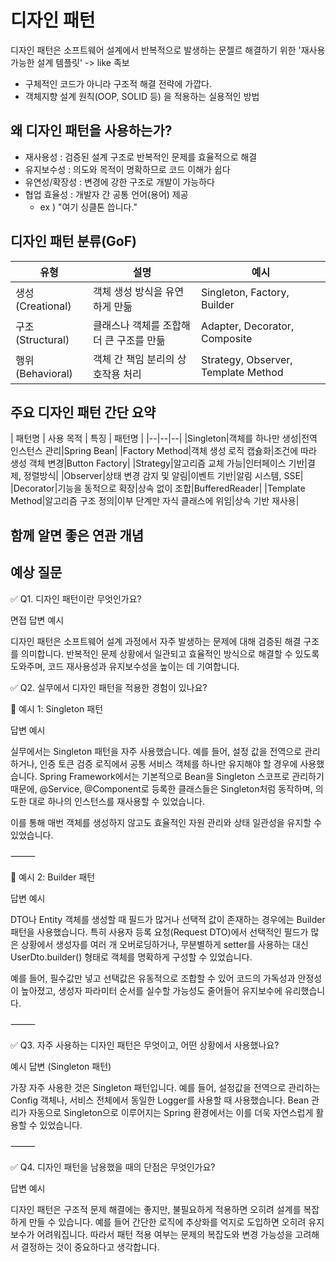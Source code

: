 # 디자인 패턴
디자인 패턴은 소프트웨어 설계에서 반복적으로 발생하는 문젤르 해결하기 위한 '재사용 가능한 설계 템플릿'
-> like 족보
- 구체적인 코드가 아니라 구조적 해결 전략에 가깝다.
- 객체지향 설계 원칙(OOP, SOLID 등) 을 적용하는 실용적인 방법

## 왜 디자인 패턴을 사용하는가?
- 재사용성 : 검증된 설계 구조로 반복적인 문제를 효율적으로 해결
- 유지보수성 : 의도와 목적이 명확하므로 코드 이해가 쉽다
- 유연성/확장성 : 변경에 강한 구조로 개발이 가능하다
- 협업 효율성 : 개발자 간 공통 언어(용어) 제공 
    - ex ) "여기 싱클톤 씁니다."

## 디자인 패턴 분류(GoF)
| 유형 | 설명 | 예시 |
|--|--|--|
|생성(Creational)|객체 생성 방식을 유연하게 만듦|Singleton, Factory, Builder|
|구조(Structural)|클래스나 객체를 조합해 더 큰 구조를 만듦|Adapter, Decorator, Composite|
|행위(Behavioral)|객체 간 책임 분리의 상호작용 처리|Strategy, Observer, Template Method|

## 주요 디자인 패턴 간단 요약
| 패턴명 | 사용 목적 | 특징 | 패턴명 |
|--|--|--|
|Singleton|객체를 하나만 생성|전역 인스턴스 관리|Spring Bean|
|Factory Method|객체 생성 로직 캡슗화|조건에 따라 생성 객체 변경|Button Factory|
|Strategy|알고리즘 교체 가능|인터페이스 기반|결제, 정렬방식|
|Observer|상태 변경 감지 및 알림|이벤트 기반|알림 시스템, SSE|
|Decorator|기능을 동적으로 확장|상속 없이 조합|BufferedReader|
|Template Method|알고리즘 구조 정의|이부 단계만 자식 클래스에 위임|상속 기반 재사용|

## 함께 알면 좋은 연관 개념

## 예상 질문
✅ Q1. 디자인 패턴이란 무엇인가요?

면접 답변 예시

디자인 패턴은 소프트웨어 설계 과정에서 자주 발생하는 문제에 대해 검증된 해결 구조를 의미합니다.
반복적인 문제 상황에서 일관되고 효율적인 방식으로 해결할 수 있도록 도와주며, 코드 재사용성과 유지보수성을 높이는 데 기여합니다.

✅ Q2. 실무에서 디자인 패턴을 적용한 경험이 있나요?

🔷 예시 1: Singleton 패턴

답변 예시

실무에서는 Singleton 패턴을 자주 사용했습니다.
예를 들어, 설정 값을 전역으로 관리하거나, 인증 토큰 검증 로직에서 공통 서비스 객체를 하나만 유지해야 할 경우에 사용했습니다.
Spring Framework에서는 기본적으로 Bean을 Singleton 스코프로 관리하기 때문에,
@Service, @Component로 등록한 클래스들은 Singleton처럼 동작하며, 의도한 대로 하나의 인스턴스를 재사용할 수 있었습니다.

이를 통해 매번 객체를 생성하지 않고도 효율적인 자원 관리와 상태 일관성을 유지할 수 있었습니다.

⸻

🔷 예시 2: Builder 패턴

답변 예시

DTO나 Entity 객체를 생성할 때 필드가 많거나 선택적 값이 존재하는 경우에는 Builder 패턴을 사용했습니다.
특히 사용자 등록 요청(Request DTO)에서 선택적인 필드가 많은 상황에서
생성자를 여러 개 오버로딩하거나, 무분별하게 setter를 사용하는 대신 UserDto.builder() 형태로 객체를 명확하게 구성할 수 있었습니다.

예를 들어, 필수값만 넣고 선택값은 유동적으로 조합할 수 있어 코드의 가독성과 안정성이 높아졌고,
생성자 파라미터 순서를 실수할 가능성도 줄어들어 유지보수에 유리했습니다.

⸻

✅ Q3. 자주 사용하는 디자인 패턴은 무엇이고, 어떤 상황에서 사용했나요?

예시 답변 (Singleton 패턴)

가장 자주 사용한 것은 Singleton 패턴입니다.
예를 들어, 설정값을 전역으로 관리하는 Config 객체나, 서비스 전체에서 동일한 Logger를 사용할 때 사용했습니다.
Bean 관리가 자동으로 Singleton으로 이루어지는 Spring 환경에서는 이를 더욱 자연스럽게 활용할 수 있었습니다.

⸻

✅ Q4. 디자인 패턴을 남용했을 때의 단점은 무엇인가요?

답변 예시

디자인 패턴은 구조적 문제 해결에는 좋지만, 불필요하게 적용하면 오히려 설계를 복잡하게 만들 수 있습니다.
예를 들어 간단한 로직에 추상화를 억지로 도입하면 오히려 유지보수가 어려워집니다.
따라서 패턴 적용 여부는 문제의 복잡도와 변경 가능성을 고려해서 결정하는 것이 중요하다고 생각합니다.